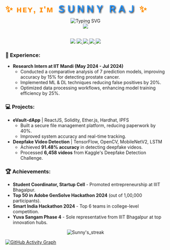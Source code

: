 <h1 style="text-align: center; font-family: 'Arial Black', sans-serif; letter-spacing: 2px; color: #FF8C00; display: inline;">
  ✨ ʜᴇʏ, ɪ'ᴍ <span style="color: #1E90FF; text-shadow: 2px 2px 4px #000;" >ＳＵＮＮＹ ＲＡＪ</span> ✨
</h1>

<div style="text-align: center; margin-top: 10px;">
  <img alt="Typing SVG" src="https://readme-typing-svg.herokuapp.com?lines=Tech+Enthusiast+🚀;Building+Creative+Solutions+🛠️;ML+and+Blockchain+Developer+🤖;&center=true&color=FFD700&width=500"/>
</div>

<div align="center">
  <img src="https://profile-counter.glitch.me/sunnyrajendraraj/count.svg?"  />
</div>
</br>
<div>
  <p align="middle">
    <a style="text-decoration:none" href="https://www.linkedin.com/in/sunny-raj-8313b2258/">
      <img src="https://img.shields.io/badge/LinkedIn-FF9933?style=for-the-badge&logo=linkedin&logoColor=white">
    </a>
    <a href="https://leetcode.com/u/sunnyrajendraraj/">
      <img src="https://img.shields.io/badge/LeetCode-000080?style=for-the-badge&logo=leetCode&logoColor=white">
    </a>
    <a href="https://codeforces.com/profile/sunnyrajendraraj">
      <img src="https://img.shields.io/badge/CodeForces-FFFFFF?style=for-the-badge&logo=codeforces&logoColor=black">
    </a>
    <a href="https://www.codechef.com/users/sunnyraj15">
      <img src="https://img.shields.io/badge/CodeChef-00A300?style=for-the-badge&logo=codechef&logoColor=white">
    </a>
    <a href="https://github.com/sunnyrajendraraj">
      <img src="https://img.shields.io/badge/GitHub-FFFFFF?style=for-the-badge&logo=github&logoColor=black">
    </a>
  </p>
</div>

### 🚀 Experience:
- **Research Intern at IIT Mandi (May 2024 - Jul 2024)**
  - Conducted a comparative analysis of 7 prediction models, improving accuracy by 15% for detecting prostate cancer.
  - Implemented ML & DL techniques reducing false positives by 20%.
  - Optimized data processing workflows, enhancing model training efficiency by 25%.

### 💻 Projects:
- **eVault-dApp** | ReactJS, Solidity, Ether.js, Hardhat, IPFS  
  - Built a secure file management platform, reducing paperwork by 40%.
  - Improved system accuracy and real-time tracking.
- **Deepfake Video Detection** | TensorFlow, OpenCV, MobileNetV2, LSTM  
  - Achieved **91.48% accuracy** in detecting deepfake videos.
  - Processed **6,458 videos** from Kaggle's Deepfake Detection Challenge.

### 🏆 Achievements:
- **Student Coordinator, Startup Cell** - Promoted entrepreneurship at IIIT Bhagalpur.
- **Top 50 in Adobe GenSolve Hackathon 2024** (out of 1,00,000 participants).
- **Smart India Hackathon 2024** - Top 6 teams in college-level competition.
- **Yuva Sangam Phase 4** - Sole representative from IIIT Bhagalpur at top innovation hubs.

<p align=center>
<img src="https://streak-stats.demolab.com?user=sunnyrajendraraj&theme=light" alt="Sunny's_streak" />
</p>

[![GitHub Activity Graph](https://github-readme-activity-graph.vercel.app/graph?username=sunnyrajendraraj&theme=light)](https://github.com/sunnyrajendraraj)
